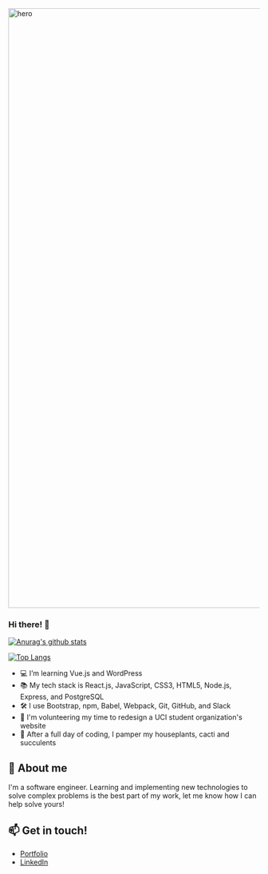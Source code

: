 <img src="https://user-images.githubusercontent.com/61361957/103114634-42dcf800-4614-11eb-98da-67519ed46361.jpg" width="1200" alt="hero" />

### Hi there! 👋

[![Anurag's github stats](https://github-readme-stats.vercel.app/api?username=johnnguyencodes&count_private=true&show_icons=true&theme=vue&hide=stars,issues,contribs)](https://github.com/anuraghazra/github-readme-stats)

[![Top Langs](https://github-readme-stats.vercel.app/api/top-langs/?username=johnnguyencodes&layout=compact&theme=vue)](https://github.com/anuraghazra/github-readme-stats)


- 💻 I’m learning Vue.js and WordPress
- 📚 My tech stack is React.js, JavaScript, CSS3, HTML5, Node.js, Express, and PostgreSQL
- 🛠 I use Bootstrap, npm, Babel, Webpack, Git, GitHub, and Slack
- 👐 I'm volunteering my time to redesign a UCI student organization's website 
- 🍃 After a full day of coding, I pamper my houseplants, cacti and succulents

## 💬 About me

I'm a software engineer.  Learning and implementing new technologies to solve complex problems is the best part of my work, let me know how I can help solve yours!  

## 📫 Get in touch!

- [Portfolio](https://johnnguyencodes.com)
- [LinkedIn](https://linkedin.com/in/johnnguyencodes)
